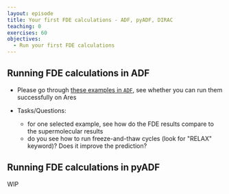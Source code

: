 ```yaml
---
layout: episode
title: Your first FDE calculations - ADF, pyADF, DIRAC
teaching: 0
exercises: 60
objectives:
  - Run your first FDE calculations
---
```


## Running FDE calculations in ADF

- Please go through [these examples in `ADF`](https://www.scm.com/doc/ADF/Examples/Examples.html#fde-frozen-density-embedding), see whether you can run them successfully on Ares

- Tasks/Questions:
  - for one selected example, see how do the FDE results compare to the supermolecular results
  - do you see how to run freeze-and-thaw cycles (look for "RELAX" keyword)? Does it improve the prediction?

## Running FDE calculations in pyADF

WIP

